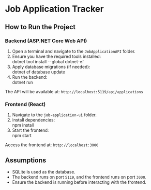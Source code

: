 # Job Application Tracker

## How to Run the Project

### Backend (ASP.NET Core Web API)

1. Open a terminal and navigate to the `JobApplicationAPI` folder.  
2. Ensure you have the required tools installed:  
   dotnet tool install --global dotnet-ef  
3. Apply database migrations (if needed):  
   dotnet ef database update  
4. Run the backend:  
   dotnet run  

The API will be available at: `http://localhost:5119/api/applications`

### Frontend (React)

1. Navigate to the `job-application-ui` folder.  
2. Install dependencies:  
   npm install  
3. Start the frontend:  
   npm start  

Access the frontend at: `http://localhost:3000`

## Assumptions

- SQLite is used as the database.  
- The backend runs on port `5119`, and the frontend runs on port `3000`.  
- Ensure the backend is running before interacting with the frontend.  
